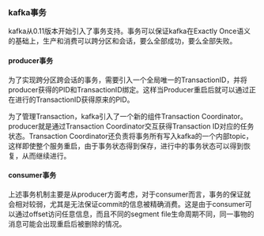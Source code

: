 ### kafka事务
kafka从0.11版本开始引入了事务支持。事务可以保证kafka在Exactly Once语义的基础上，生产和消费可以跨分区和会话，要么全部成功，要么全部失败。

#### producer事务
为了实现跨分区跨会话的事务，需要引入一个全局唯一的TransactionID，并将producer获得的PID和TransactionID绑定。这样当Producer重启后就可以通过正在进行的TransactionID获得原来的PID。

为了管理Transaction，kafka引入了一个新的组件Transaction Coordinator。producer就是通过Transaction Coordinator交互获得Transaction ID对应的任务状态。Transaction Coordinator还负责将事务所有写入kafka的一个内部topic，这样即使整个服务重启，由于事务状态得到保存，进行中的事务状态可以得到恢复，从而继续进行。

#### consumer事务
上述事务机制主要是从producer方面考虑，对于consumer而言，事务的保证就会相对较弱，尤其是无法保证commit的信息被精确消费。这是由于consumer可以通过offset访问任意信息，而且不同的segment file生命周期不同，同一事物的消息可能会出现重启后被删除的情况。